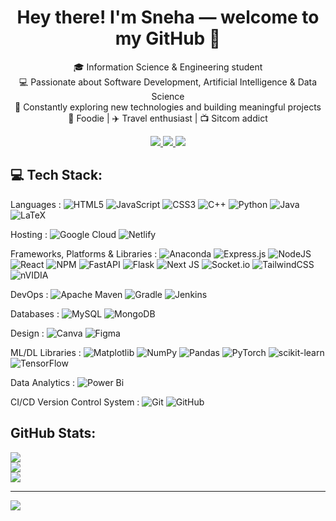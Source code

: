 <h1 align="center"> Hey there! I'm Sneha — welcome to my GitHub 🌟 </h1>

<p align="center">  
  🎓 Information Science & Engineering student<br>
  💻 Passionate about Software Development, Artificial Intelligence & Data Science <br> 
  🚀 Constantly exploring new technologies and building meaningful projects <br>
  🍱 Foodie | ✈️ Travel enthusiast | 📺 Sitcom addict 
</p>


<p align="center">
  <a href="https://instagram.com/snesnehh">
    <img src="https://img.shields.io/badge/Instagram-%23E4405F.svg?logo=Instagram&logoColor=white" />
  </a>
  <a href="https://linkedin.com/in/sneha-prakash-a468b22b2/">
    <img src="https://img.shields.io/badge/LinkedIn-%230077B5.svg?logo=linkedin&logoColor=white" />
  </a>
  <a href="mailto:sneha.ps489@gmail.com">
    <img src="https://img.shields.io/badge/Email-D14836?logo=gmail&logoColor=white" />
  </a>
</p>

## 💻 Tech Stack:

Languages :
![HTML5](https://img.shields.io/badge/html5-%23E34F26.svg?style=flat-square&logo=html5&logoColor=white) ![JavaScript](https://img.shields.io/badge/javascript-%23323330.svg?style=flat-square&logo=javascript&logoColor=%23F7DF1E) ![CSS3](https://img.shields.io/badge/css3-%231572B6.svg?style=flat-square&logo=css3&logoColor=white) ![C++](https://img.shields.io/badge/c++-%2300599C.svg?style=flat-square&logo=c%2B%2B&logoColor=white)  ![Python](https://img.shields.io/badge/python-3670A0?style=flat-square&logo=python&logoColor=ffdd54) ![Java](https://img.shields.io/badge/java-%23ED8B00.svg?style=flat-square&logo=openjdk&logoColor=white) ![LaTeX](https://img.shields.io/badge/latex-%23008080.svg?style=flat-square&logo=latex&logoColor=white)

Hosting :
![Google Cloud](https://img.shields.io/badge/GoogleCloud-%234285F4.svg?style=flat-square&logo=google-cloud&logoColor=white) ![Netlify](https://img.shields.io/badge/netlify-%23000000.svg?style=flat-square&logo=netlify&logoColor=#00C7B7)

Frameworks, Platforms & Libraries :
![Anaconda](https://img.shields.io/badge/Anaconda-%2344A833.svg?style=flat-square&logo=anaconda&logoColor=white) ![Express.js](https://img.shields.io/badge/express.js-%23404d59.svg?style=flat-square&logo=express&logoColor=%2361DAFB) ![NodeJS](https://img.shields.io/badge/node.js-6DA55F?style=flat-square&logo=node.js&logoColor=white) ![React](https://img.shields.io/badge/react-%2320232a.svg?style=flat-square&logo=react&logoColor=%2361DAFB) ![NPM](https://img.shields.io/badge/NPM-%23CB3837.svg?style=flat-square&logo=npm&logoColor=white) ![FastAPI](https://img.shields.io/badge/FastAPI-005571?style=flat-square&logo=fastapi) ![Flask](https://img.shields.io/badge/flask-%23000.svg?style=flat-square&logo=flask&logoColor=white) ![Next JS](https://img.shields.io/badge/Next-black?style=flat-square&logo=next.js&logoColor=white) ![Socket.io](https://img.shields.io/badge/Socket.io-black?style=flat-square&logo=socket.io&badgeColor=010101) ![TailwindCSS](https://img.shields.io/badge/tailwindcss-%2338B2AC.svg?style=flat-square&logo=tailwind-css&logoColor=white)  ![nVIDIA](https://img.shields.io/badge/cuda-000000.svg?style=flat-square&logo=nVIDIA&logoColor=green)

DevOps : 
![Apache Maven](https://img.shields.io/badge/Apache%20Maven-C71A36?style=flat-square&logo=Apache%20Maven&logoColor=white) ![Gradle](https://img.shields.io/badge/Gradle-02303A.svg?style=flat-square&logo=Gradle&logoColor=white) ![Jenkins](https://img.shields.io/badge/jenkins-%232C5263.svg?style=flat-square&logo=jenkins&logoColor=white) 

Databases :
![MySQL](https://img.shields.io/badge/mysql-4479A1.svg?style=flat-square&logo=mysql&logoColor=white) ![MongoDB](https://img.shields.io/badge/MongoDB-%234ea94b.svg?style=flat-square&logo=mongodb&logoColor=white) 

Design :
![Canva](https://img.shields.io/badge/Canva-%2300C4CC.svg?style=flat-square&logo=Canva&logoColor=white) ![Figma](https://img.shields.io/badge/figma-%23F24E1E.svg?style=flat-square&logo=figma&logoColor=white) 

ML/DL Libraries :
![Matplotlib](https://img.shields.io/badge/Matplotlib-%23ffffff.svg?style=flat-square&logo=Matplotlib&logoColor=black) ![NumPy](https://img.shields.io/badge/numpy-%23013243.svg?style=flat-square&logo=numpy&logoColor=white) ![Pandas](https://img.shields.io/badge/pandas-%23150458.svg?style=flat-square&logo=pandas&logoColor=white) ![PyTorch](https://img.shields.io/badge/PyTorch-%23EE4C2C.svg?style=flat-square&logo=PyTorch&logoColor=white) ![scikit-learn](https://img.shields.io/badge/scikit--learn-%23F7931E.svg?style=flat-square&logo=scikit-learn&logoColor=white) ![TensorFlow](https://img.shields.io/badge/TensorFlow-%23FF6F00.svg?style=flat-square&logo=TensorFlow&logoColor=white)  

Data Analytics :
![Power Bi](https://img.shields.io/badge/power_bi-F2C811?style=flat-square&logo=powerbi&logoColor=black) 

CI/CD Version Control System :
![Git](https://img.shields.io/badge/git-%23F05033.svg?style=flat-square&logo=git&logoColor=white) ![GitHub](https://img.shields.io/badge/github-%23121011.svg?style=flat-square&logo=github&logoColor=white)



## GitHub Stats:
![](https://github-readme-stats.vercel.app/api?username=snesne28&theme=neon&hide_border=true&include_all_commits=true&count_private=true)<br/>
![](https://nirzak-streak-stats.vercel.app/?user=snesne28&theme=neon&hide_border=true)<br/>
![](https://github-readme-stats.vercel.app/api/top-langs/?username=snesne28&theme=neon&hide_border=true&include_all_commits=true&count_private=true&layout=compact)

---
[![](https://visitcount.itsvg.in/api?id=snesne28&icon=0&color=0)](https://visitcount.itsvg.in)

<!-- Proudly created with GPRM ( https://gprm.itsvg.in ) -->
